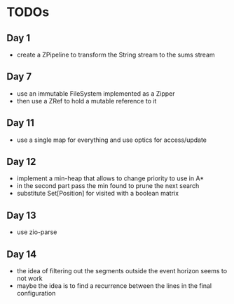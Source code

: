 # TODOs

## Day 1

- create a ZPipeline to transform the String stream to the sums stream

## Day 7

- use an immutable FileSystem implemented as a Zipper
- then use a ZRef to hold a mutable reference to it

## Day 11

- use a single map for everything and use optics for access/update

## Day 12

- implement a min-heap that allows to change priority to use in A*
- in the second part pass the min found to prune the next search
- substitute Set[Position] for visited with a boolean matrix

## Day 13

- use zio-parse

## Day 14

- the idea of filtering out the segments outside the event horizon seems to not work
- maybe the idea is to find a recurrence between the lines in the final configuration
